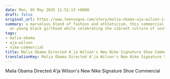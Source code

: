 ```yaml
---
date: Mon, 05 May 2025 11:52:13 +0000
draft: false
original_url: https://www.teenvogue.com/story/malia-obama-aja-wilson-signature-shoe-nike-commercial
summary: a marvelous blend of fashion and athleticism, this commercial shines a spotlight
  on young black girlhood while celebrating the vibrant culture of southern charm.
tags:
- malia-obama
- aja-wilson
- nike-commercial
title: Malia Obama Directed A'ja Wilson's New Nike Signature Shoe Commercial
translationKey: Malia Obama Directed A'ja Wilson's New Nike Signature Shoe Commercial
---
```


Malia Obama Directed A'ja Wilson's New Nike Signature Shoe Commercial
